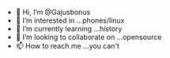 - 👋 Hi, I’m @Gajusbonus
- 👀 I’m interested in ...phones/linux
- 🌱 I’m currently learning ...history
- 💞️ I’m looking to collaborate on ...opensource
- 📫 How to reach me ...you can't

<!---
Gajusbonus/Gajusbonus is a ✨ special ✨ repository because its `README.md` (this file) appears on your GitHub profile.
You can click the Preview link to take a look at your changes.
--->
